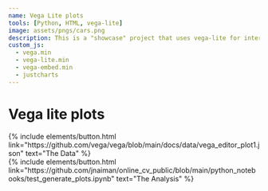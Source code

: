 ```yaml
---
name: Vega Lite plots
tools: [Python, HTML, vega-lite]
image: assets/pngs/cars.png
description: This is a "showcase" project that uses vega-lite for interactive viz!
custom_js:
  - vega.min
  - vega-lite.min
  - vega-embed.min
  - justcharts
---
```



# Vega lite plots

<vegachart schema-url="{{ site.baseurl }}/assets/json/vega_editor_plot1.json" style="width: 100%"></vegachart>
<vegachart schema-url="{{ site.baseurl }}/assets/json/chart1.json" style="width: 100%"></vegachart>

<!-- these are written in a combo of html and liquid --> 

<div class="left">
{% include elements/button.html link="https://github.com/vega/vega/blob/main/docs/data/vega_editor_plot1.json" text="The Data" %}
</div>

<div class="right">
{% include elements/button.html link="https://github.com/jnaiman/online_cv_public/blob/main/python_notebooks/test_generate_plots.ipynb" text="The Analysis" %}
</div>

